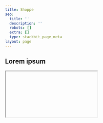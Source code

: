 ```yaml
---
title: Shoppe
seo:
  title: ''
  description: ''
  robots: []
  extra: []
  type: stackbit_page_meta
layout: page
---
```

## Lorem ipsum

<iframe src=""></iframe>